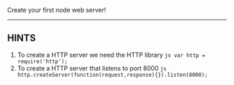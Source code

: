 Create your first node web server!

-----------------------------

## HINTS

1. To create a HTTP server we need the HTTP library
        ```js
        var http = require('http');
        ```
2. To create a HTTP server that listens to port 8000
        ```js
        http.createServer(function(request,response){}).listen(8000);
        ```